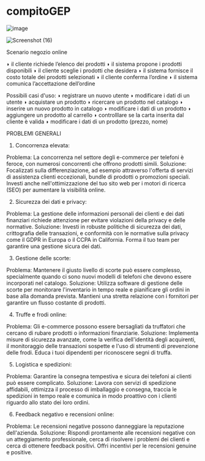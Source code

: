 # compitoGEP

![image](https://github.com/cricchettoman/compitoGEP/assets/75221597/6dfa4c8c-a7f6-402f-97d4-3f8b05a32b16)


![Screenshot (16)](https://github.com/cricchettoman/compitoGEP/assets/75221597/e316af94-cfbd-41d6-bcd4-ca5d1d62abec)

Scenario negozio online

◗ il cliente richiede l’elenco dei prodotti
◗ il sistema propone i prodotti disponibili
◗ il cliente sceglie i prodotti che desidera
◗ il sistema fornisce il costo totale dei prodotti selezionati
◗ il cliente conferma l’ordine
◗ il sistema comunica l’accettazione dell’ordine

Possibili casi d'uso:
◗ registrare un nuovo utente
◗ modificare i dati di un utente
◗ acquistare un prodotto
◗ ricercare un prodotto nel catalogo
◗ inserire un nuovo prodotto in catalogo
◗ modificare i dati di un prodotto
◗ aggiungere un prodotto al carrello
◗ controlllare se la carta inserita dal cliente è valida
◗ modificare i dati di un prodotto (prezzo, nome)



PROBLEMI GENERALI
1. Concorrenza elevata:

Problema: La concorrenza nel settore degli e-commerce per telefoni è feroce, con numerosi concorrenti che offrono prodotti simili.
Soluzione: Focalizzati sulla differenziazione, ad esempio attraverso l'offerta di servizi di assistenza clienti eccezionali, bundle di prodotti o promozioni speciali. Investi anche nell'ottimizzazione del tuo sito web per i motori di ricerca (SEO) per aumentare la visibilità online.

2. Sicurezza dei dati e privacy:

Problema: La gestione delle informazioni personali dei clienti e dei dati finanziari richiede attenzione per evitare violazioni della privacy e delle normative.
Soluzione: Investi in robuste politiche di sicurezza dei dati, crittografia delle transazioni, e conformità con le normative sulla privacy come il GDPR in Europa o il CCPA in California. Forma il tuo team per garantire una gestione sicura dei dati.

3. Gestione delle scorte:

Problema: Mantenere il giusto livello di scorte può essere complesso, specialmente quando ci sono nuovi modelli di telefoni che devono essere incorporati nel catalogo.
Soluzione: Utilizza software di gestione delle scorte per monitorare l'inventario in tempo reale e pianificare gli ordini in base alla domanda prevista. Mantieni una stretta relazione con i fornitori per garantire un flusso costante di prodotti.

4. Truffe e frodi online:

Problema: Gli e-commerce possono essere bersagliati da truffatori che cercano di rubare prodotti o informazioni finanziarie.
Soluzione: Implementa misure di sicurezza avanzate, come la verifica dell'identità degli acquirenti, il monitoraggio delle transazioni sospette e l'uso di strumenti di prevenzione delle frodi. Educa i tuoi dipendenti per riconoscere segni di truffa.

5. Logistica e spedizioni:

Problema: Garantire la consegna tempestiva e sicura dei telefoni ai clienti può essere complicato.
Soluzione: Lavora con servizi di spedizione affidabili, ottimizza il processo di imballaggio e consegna, traccia le spedizioni in tempo reale e comunica in modo proattivo con i clienti riguardo allo stato dei loro ordini.

6. Feedback negativo e recensioni online:

Problema: Le recensioni negative possono danneggiare la reputazione dell'azienda.
Soluzione: Rispondi prontamente alle recensioni negative con un atteggiamento professionale, cerca di risolvere i problemi dei clienti e cerca di ottenere feedback positivi. Offri incentivi per le recensioni genuine e positive.

